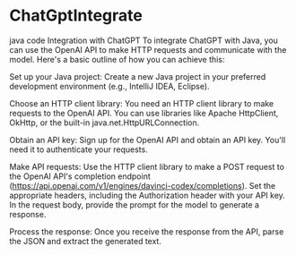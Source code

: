 # ChatGptIntegrate
java code Integration with ChatGPT
To integrate ChatGPT with Java, you can use the OpenAI API to make HTTP requests and communicate with the model. Here's a basic outline of how you can achieve this:

Set up your Java project: Create a new Java project in your preferred development environment (e.g., IntelliJ IDEA, Eclipse).

Choose an HTTP client library: You need an HTTP client library to make requests to the OpenAI API. You can use libraries like Apache HttpClient, OkHttp, or the built-in java.net.HttpURLConnection.

Obtain an API key: Sign up for the OpenAI API and obtain an API key. You'll need it to authenticate your requests.

Make API requests: Use the HTTP client library to make a POST request to the OpenAI API's completion endpoint (https://api.openai.com/v1/engines/davinci-codex/completions). Set the appropriate headers, including the Authorization header with your API key. In the request body, provide the prompt for the model to generate a response.

Process the response: Once you receive the response from the API, parse the JSON and extract the generated text.



